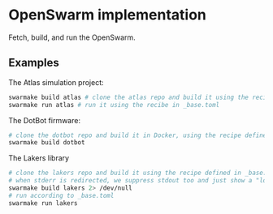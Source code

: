 # OpenSwarm implementation

Fetch, build, and run the OpenSwarm.

## Examples
The Atlas simulation project:
```bash
swarmake build atlas # clone the atlas repo and build it using the recipe defined in _base.toml
swarmake run atlas # run it using the recibe in _base.toml
```

The DotBot firmware:
```bash
# clone the dotbot repo and build it in Docker, using the recipe defined in _base.toml
swarmake build dotbot
```

The Lakers library
```bash
# clone the lakers repo and build it using the recipe defined in _base.toml
# when stderr is redirected, we suppress stdout too and just show a "loading" line
swarmake build lakers 2> /dev/null
# run according to _base.toml
swarmake run lakers
```

